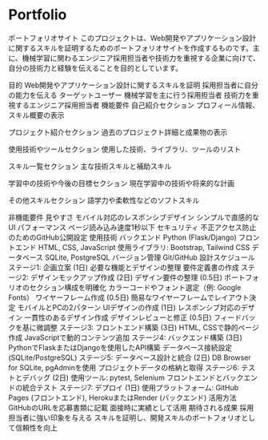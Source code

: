 # Portfolio
ポートフォリオサイト
このプロジェクトは、Web開発やアプリケーション設計に関するスキルを証明するためのポートフォリオサイトを作成するものです。主に、機械学習に関わるエンジニア採用担当者や技術力を重視する企業に向けて、自分の技術力と経験を伝えることを目的としています。

目的
Web開発やアプリケーション設計に関するスキルを証明
採用担当者に自分の能力を伝える
ターゲットユーザー
機械学習を主に行う採用担当者
技術力を重視するエンジニア採用担当者
機能要件
自己紹介セクション
プロフィール情報、スキル概要の表示

プロジェクト紹介セクション
過去のプロジェクト詳細と成果物の表示

使用技術やツールセクション
使用した技術、ライブラリ、ツールのリスト

スキル一覧セクション
主な技術スキルと補助スキル

学習中の技術や今後の目標セクション
現在学習中の技術や将来的な計画

その他スキルセクション
語学力や柔軟性などのソフトスキル

非機能要件
見やすさ
モバイル対応のレスポンシブデザイン
シンプルで直感的なUI
パフォーマンス
ページ読み込み速度1秒以下
セキュリティ
不正アクセス防止のためのGitHub公開設定
使用技術
バックエンド
Python (Flask/Django)
フロントエンド
HTML, CSS, JavaScript
使用ライブラリ: Bootstrap, Tailwind CSS
データベース
SQLite, PostgreSQL
バージョン管理
Git/GitHub
設計スケジュール
ステージ1: 企画立案 (1日)
必要な機能とデザインの整理
要件定義書の作成
ステージ2: デザインモックアップ作成 (2日)
デザイン要件の整理 (0.5日)
ポートフォリオのセクション構成を明確化
カラーコードやフォント選定（例: Google Fonts）
ワイヤーフレーム作成 (0.5日)
簡易なワイヤーフレームでレイアウト決定
モバイルとPCの2パターン
UIデザインの作成 (1日)
レスポンシブ対応のデザイン
一貫性のあるデザイン作成
デザインレビューと修正 (0.5日)
フィードバックを基に微調整
ステージ3: フロントエンド構築 (3日)
HTML, CSSで静的ページ作成
JavaScriptで動的コンテンツ追加
ステージ4: バックエンド構築 (3日)
PythonでFlaskまたはDjangoを使用したAPI構築
データベース接続設定 (SQLite/PostgreSQL)
ステージ5: データベース設計と統合 (2日)
DB Browser for SQLite, pgAdminを使用
プロジェクトデータの格納と取得
ステージ6: テストとデバッグ (2日)
使用ツール: pytest, Selenium
フロントエンドとバックエンドの統合テスト
ステージ7: デプロイ (1日)
使用プラットフォーム: GitHub Pages (フロントエンド), HerokuまたはRender (バックエンド)
活用方法
GitHubのURLを応募書類に記載
面接時に実績として活用
期待される成果
採用担当者に強い印象を与える
スキルを証明し、開発スキルのポートフォリオとして信頼性を向上
